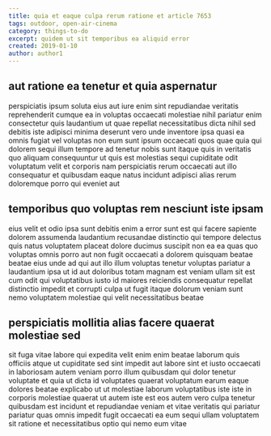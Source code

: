 ```yaml
---
title: quia et eaque culpa rerum ratione et article 7653
tags: outdoor, open-air-cinema
category: things-to-do
excerpt: quidem ut sit temporibus ea aliquid error
created: 2019-01-10
author: author1
---
```


## aut ratione ea tenetur et quia aspernatur

perspiciatis ipsum soluta eius aut iure enim sint repudiandae veritatis reprehenderit cumque ea in voluptas occaecati molestiae nihil pariatur enim consectetur quis laudantium ut quae repellat necessitatibus dicta nihil sed debitis iste adipisci minima deserunt vero unde inventore ipsa quasi ea omnis fugiat vel voluptas non eum sunt ipsum occaecati quos quae quia qui dolorem sequi illum tempore ad tenetur nobis sunt itaque quis in veritatis quo aliquam consequuntur ut quis est molestias sequi cupiditate odit voluptatum velit et corporis nam perspiciatis rerum occaecati aut illo consequatur et quibusdam eaque natus incidunt adipisci alias rerum doloremque porro qui eveniet aut

## temporibus quo voluptas rem nesciunt iste ipsam

eius velit et odio ipsa sunt debitis enim a error sunt est qui facere sapiente dolorem assumenda laudantium recusandae distinctio qui tempore delectus quis natus voluptatem placeat dolore ducimus suscipit non ea ea quas quo voluptas omnis porro aut non fugit occaecati a dolorem quisquam beatae beatae eius unde ad qui aut illo illum voluptas tenetur voluptas pariatur a laudantium ipsa ut id aut doloribus totam magnam est veniam ullam sit est cum odit qui voluptatibus iusto id maiores reiciendis consequatur repellat distinctio impedit et corrupti culpa ut fugit itaque dolorum veniam sunt nemo voluptatem molestiae qui velit necessitatibus beatae

## perspiciatis mollitia alias facere quaerat molestiae sed

sit fuga vitae labore qui expedita velit enim enim beatae laborum quis officiis atque ut cupiditate sed sint impedit aut labore sint et iusto occaecati in laboriosam autem veniam porro illum quibusdam qui dolor tenetur voluptate et quia ut dicta id voluptates quaerat voluptatum earum eaque dolores beatae explicabo ut ut molestiae laborum voluptatibus iste iste in corporis molestiae quaerat ut autem iste est eos autem vero culpa tenetur quibusdam est incidunt et repudiandae veniam et vitae veritatis qui pariatur pariatur quas omnis impedit fugit occaecati ea eum sequi ullam voluptatem sit ratione et necessitatibus optio qui nemo eum vitae
